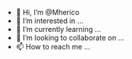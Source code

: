 - 👋 Hi, I’m @Mherico
- 👀 I’m interested in ...
- 🌱 I’m currently learning ...
- 💞️ I’m looking to collaborate on ...
- 📫 How to reach me ...

<!---
Mherico/Mherico is a ✨ special ✨ repository because its `README.md` (this file) appears on your GitHub profile.
You can click the Preview link to take a look at your changes.
--->
